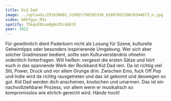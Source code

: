 ```yaml
---
title: Kid Dad
image: ../uploads/291838801_519921796595330_9100705239626344673_n.jpg
video: bOhfgyn_M3s
spotify: 75kquE0sao8gHnZVz4bEtF
year: 2022
---
```

Für gewöhnlich dient Paderborn nicht als Losung für Szene, kulturelle Geheimtipps oder besonders inspirierende Umgebung. Wer sich aber solcher Gradmesser bedient, sollte sein Kulturverständnis ohnehin ordentlich hinterfragen. Will heißen: vergesst die ersten Sätze und hört euch in das spannende Werk der Rockband Kid Dad rein. Da ist richtig viel Stil, Power, Druck und vor allem Grunge drin. Zwischen Emo, fuck Off Pop und Indie wird da richtig rausgetreten und das ist gekonnt und deswegen so gut. Kid Dad werden dich anscheinen, knutschen und umarmen. Das ist ein nachvollziehbarer Prozess, vor allem wenn er musikalisch so kompromisslos wie ehrlich gereicht wird. Hände hoch!